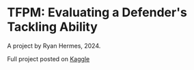 # TFPM: Evaluating a Defender's Tackling Ability
A project by Ryan Hermes, 2024.

Full project posted on [Kaggle]('https://www.kaggle.com/code/ryanhermes/tfpm-evaluating-a-defender-s-tackling-ability/notebook?scriptVersionId=157853960')

